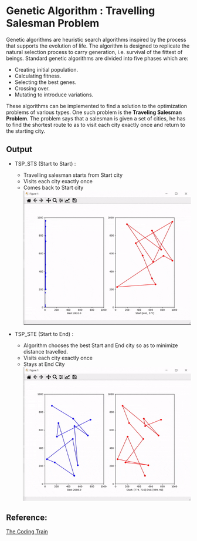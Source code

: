 # Genetic Algorithm : Travelling Salesman Problem
Genetic algorithms are heuristic search algorithms inspired by the process that supports the evolution of life. The algorithm is designed to replicate the natural selection process to carry generation, i.e. survival of the fittest of beings. Standard genetic algorithms are divided into five phases which are:

- Creating initial population.
- Calculating fitness.
- Selecting the best genes.
- Crossing over.
- Mutating to introduce variations.

These algorithms can be implemented to find a solution to the optimization problems of various types. One such problem is the **Traveling Salesman Problem**. The problem says that a salesman is given a set of cities, he has to find the shortest route to as to visit each city exactly once and return to the starting city.

## Output
- TSP_STS (Start to Start) : 
    -   Travelling salesman starts from Start city 
    -    Visits each city exactly once
    -    Comes back to Start city  
![](output/TSP_STS.gif)

- TSP_STE (Start to End) : 
    -   Algorithm chooses the best Start and End city so as to minimize distance travelled.
    -    Visits each city exactly once
    -    Stays at End City
![](output/TSP_STE.gif)

## Reference:
[The Coding Train](https://thecodingtrain.com/CodingChallenges/035.1-tsp.html)